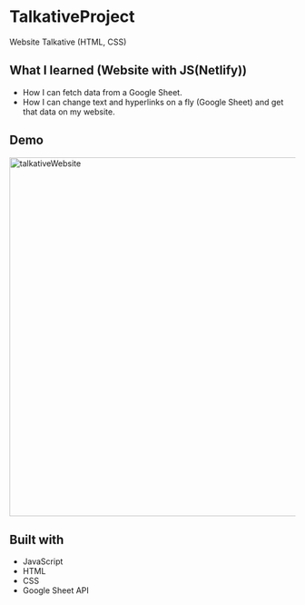 # TalkativeProject
Website Talkative (HTML, CSS)

## What I learned (Website with JS(Netlify))
* How I can fetch data from a Google Sheet.
* How I can change text and hyperlinks on a fly (Google Sheet) and get that data on my website.

## Demo
<img width="632" alt="talkativeWebsite" src="https://user-images.githubusercontent.com/63808163/86173904-56385c00-bae6-11ea-9861-167ab4e264cc.PNG">


## Built with
* JavaScript
* HTML
* CSS
* Google Sheet API
